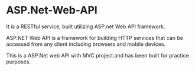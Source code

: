 # ASP.Net-Web-API

It is a RESTful service, built utilizing ASP.net Web API framework.


ASP.NET Web API is a framework for building HTTP services 
that can be accessed from any client including browsers and mobile devices.


This is a ASP.Net web API with MVC project and has been built for practice purposes. 
